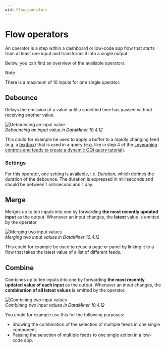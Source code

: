 ```yaml
---
uid: Flow_operators
---
```


# Flow operators

An operator is a step within a dashboard or low-code app flow that starts from at least one input and transforms it into a single output.

Below, you can find an overview of the available operators.

> [!NOTE]
> There is a maximum of 10 inputs for one single operator.

## Debounce

Delays the emission of a value until a specified time has passed without receiving another value.

![Debouncing an input value](~/user-guide/images/Flow_OperatorDebounce.gif)<br>
*Debouncing an input value in DataMiner 10.4.12*

This could for example be used to apply a buffer to a rapidly changing feed (e.g. a [textbox](xref:DashboardTextInput)) that is used in a query (e.g. like in step 4 of the [Leveraging controls and feeds to create a dynamic GQI query tutorial](xref:Tutorial_Dashboards_Controls_And_Feeds_Query#step-4-replace-the-static-filter-value-with-a-feed)).

### Settings

For this operator, one setting is available, i.e. *Duration*, which defines the duration of the debounce. The duration is expressed in milliseconds and should be between 1 millisecond and 1 day.

## Merge

Merges up to ten inputs into one by forwarding **the most recently updated input** as the output. Whenever an input changes, the **latest** value is emitted by the operator.

![Merging two input values](~/user-guide/images/Flow_OperatorMerge.gif)<br>
*Merging two input values in DataMiner 10.4.12*

This could for example be used to reuse a page or panel by linking it to a flow that takes the latest value of a list of different feeds.

## Combine

Combines up to ten inputs into one by forwarding **the most recently updated value of each input** as the output. Whenever an input changes, the **combination of all latest values** is emitted by the operator.

![Combining two input values](~/user-guide/images/Flow_OperatorCombine.gif)<br>
*Combining two input values in DataMiner 10.4.12*

You could for example use this for the following purposes:

- Showing the combination of the selection of multiple feeds in one single component.
- Passing the selection of multiple feeds to one single action in a low-code app.
